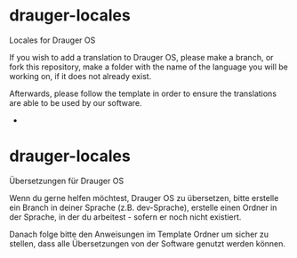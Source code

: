 # drauger-locales
Locales for Drauger OS

If you wish to add a translation to Drauger OS, please make a branch, or fork this repository, make a folder with the name of the language you will be working on, if it does not already exist.

Afterwards, please follow the template in order to ensure the translations are able to be used by our software.

- 

# drauger-locales
Übersetzungen für Drauger OS

Wenn du gerne helfen möchtest, Drauger OS zu übersetzen, bitte erstelle ein Branch in deiner Sprache (z.B. dev-Sprache), erstelle einen Ordner in der Sprache, in der du arbeitest - sofern er noch nicht existiert.

Danach folge bitte den Anweisungen im Template Ordner um sicher zu stellen, dass alle Übersetzungen von der Software genutzt werden können.